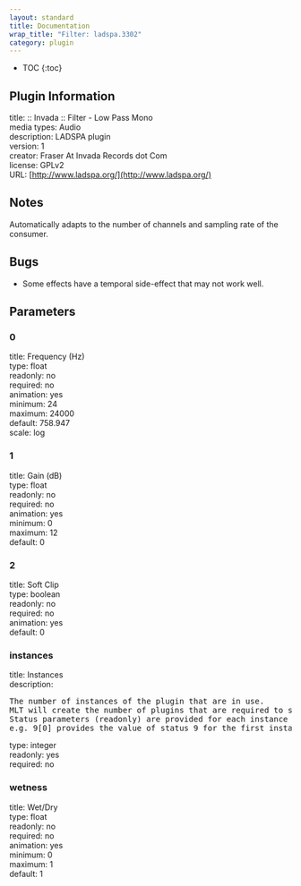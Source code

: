 ```yaml
---
layout: standard
title: Documentation
wrap_title: "Filter: ladspa.3302"
category: plugin
---
```

* TOC
{:toc}

## Plugin Information

title: :: Invada :: Filter - Low Pass Mono  
media types:
Audio  
description: LADSPA plugin  
version: 1  
creator: Fraser At Invada Records dot Com  
license: GPLv2  
URL: [http://www.ladspa.org/](http://www.ladspa.org/)  

## Notes

Automatically adapts to the number of channels and sampling rate of the consumer.

## Bugs

* Some effects have a temporal side-effect that may not work well.


## Parameters

### 0

title: Frequency (Hz)    
type: float  
readonly: no  
required: no  
animation: yes  
minimum: 24  
maximum: 24000  
default: 758.947  
scale: log  

### 1

title: Gain (dB)    
type: float  
readonly: no  
required: no  
animation: yes  
minimum: 0  
maximum: 12  
default: 0  

### 2

title: Soft Clip    
type: boolean  
readonly: no  
required: no  
animation: yes  
default: 0  

### instances

title: Instances    
description:
<pre>
The number of instances of the plugin that are in use.
MLT will create the number of plugins that are required to support the number of audio channels.
Status parameters (readonly) are provided for each instance and are accessed by specifying the instance number after the identifier (starting at zero).
e.g. 9[0] provides the value of status 9 for the first instance.
</pre>
type: integer  
readonly: yes  
required: no  

### wetness

title: Wet/Dry    
type: float  
readonly: no  
required: no  
animation: yes  
minimum: 0  
maximum: 1  
default: 1  

